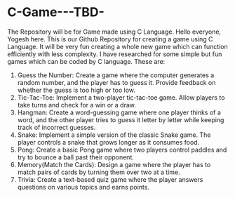 # C-Game---TBD-
The Repository will be for Game made using C Language.
Hello everyone, Yogesh here.
This is our Github Repository for creating a game using C Language.
It will be very fun creating a whole new game which can function efficiently with less complexity.
I have researched for some simple but fun games which can be coded by C language.
These are:
1. Guess the Number: Create a game where the computer generates a random number, and the player has to guess it. Provide feedback on whether the guess is too high or too low.
2. Tic-Tac-Toe: Implement a two-player tic-tac-toe game. Allow players to take turns and check for a win or a draw.
3. Hangman: Create a word-guessing game where one player thinks of a word, and the other player tries to guess it letter by letter while keeping track of incorrect guesses.
4. Snake: Implement a simple version of the classic Snake game. The player controls a snake that grows longer as it consumes food.
5. Pong: Create a basic Pong game where two players control paddles and try to bounce a ball past their opponent.
6. Memory(Match the Cards): Design a game where the player has to match pairs of cards by turning them over two at a time.
7. Trivia: Create a text-based quiz game where the player answers questions on various topics and earns points.
